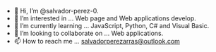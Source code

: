 - 👋 Hi, I’m @salvador-perez-0.
- 👀 I’m interested in ... Web page and Web applications develop.
- 🌱 I’m currently learning ... JavaScript, Python, C#  and Visual Basic.
- 💞️ I’m looking to collaborate on ... Web applications.
- 📫 How to reach me ... salvadorperezarras@outlook.com

<!---
salvador-perez-0/salvador-perez-0 is a ✨ special ✨ repository because its `README.md` (this file) appears on your GitHub profile.
You can click the Preview link to take a look at your changes.
--->
